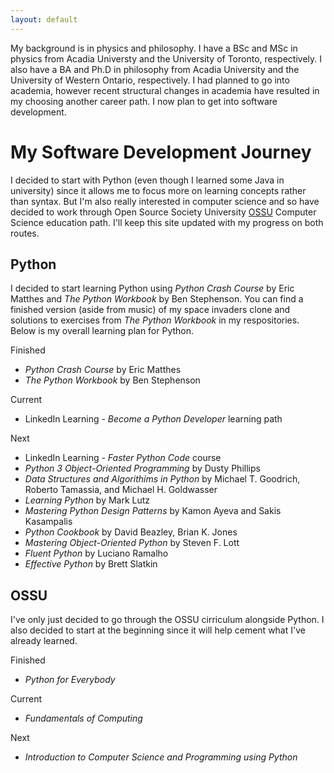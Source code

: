 ```yaml
---
layout: default
---
```


My background is in physics and philosophy. I have a BSc and MSc in physics from Acadia Universty and the University of Toronto, respectively. I also have a BA and Ph.D in philosophy from Acadia University and the University of Western Ontario, respectively. I had planned to go into academia, however recent structural changes in academia have resulted in my choosing another career path. I now plan to get into software development.


# My Software Development Journey

I decided to start with Python (even though I learned some Java in university) since it allows me to focus more on learning concepts rather than syntax. But I'm also really interested in computer science and so have decided to work through Open Source Society University [OSSU](https://github.com/ossu/computer-science) Computer Science education path. I'll keep this site updated with my progress on both routes.


## Python 

I decided to start learning Python using _Python Crash Course_ by Eric Matthes and _The Python Workbook_ by Ben Stephenson. You can find a finished version (aside from music) of my space invaders clone and solutions to exercises from _The Python Workbook_ in my respositories. Below is my overall learning plan for Python.


Finished
* _Python Crash Course_ by Eric Matthes
* _The Python Workbook_ by Ben Stephenson


Current
* LinkedIn Learning - _Become a Python Developer_ learning path


Next 
* LinkedIn Learning - _Faster Python Code_ course
* _Python 3 Object-Oriented Programming_ by Dusty Phillips
* _Data Structures and Algorithims in Python_ by Michael T. Goodrich, Roberto Tamassia, and Michael H. Goldwasser
* _Learning Python_ by Mark Lutz
* _Mastering Python Design Patterns_ by Kamon Ayeva and Sakis Kasampalis
* _Python Cookbook_ by David Beazley, Brian K. Jones
* _Mastering Object-Oriented Python_ by Steven F. Lott
* _Fluent Python_ by Luciano Ramalho
* _Effective Python_ by Brett Slatkin



## OSSU

I've only just decided to go through the OSSU cirriculum alongside Python. I also decided to start at the beginning since it will help cement what I've already learned.

Finished
* _Python for Everybody_

Current
* _Fundamentals of Computing_

Next
* _Introduction to Computer Science and Programming using Python_
